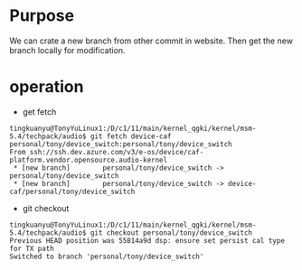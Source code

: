 # Purpose
We can crate a new branch from other commit in website. Then get the new branch locally for modification.


# operation
- get fetch
```
tingkuanyu@TonyYuLinux1:/D/c1/11/main/kernel_qgki/kernel/msm-5.4/techpack/audio$ git fetch device-caf personal/tony/device_switch:personal/tony/device_switch
From ssh://ssh.dev.azure.com/v3/e-os/device/caf-platform.vendor.opensource.audio-kernel
 * [new branch]        personal/tony/device_switch -> personal/tony/device_switch
 * [new branch]        personal/tony/device_switch -> device-caf/personal/tony/device_switch
```
- git checkout
```
tingkuanyu@TonyYuLinux1:/D/c1/11/main/kernel_qgki/kernel/msm-5.4/techpack/audio$ git checkout personal/tony/device_switch 
Previous HEAD position was 55814a9d dsp: ensure set persist cal type for TX path
Switched to branch 'personal/tony/device_switch'

```